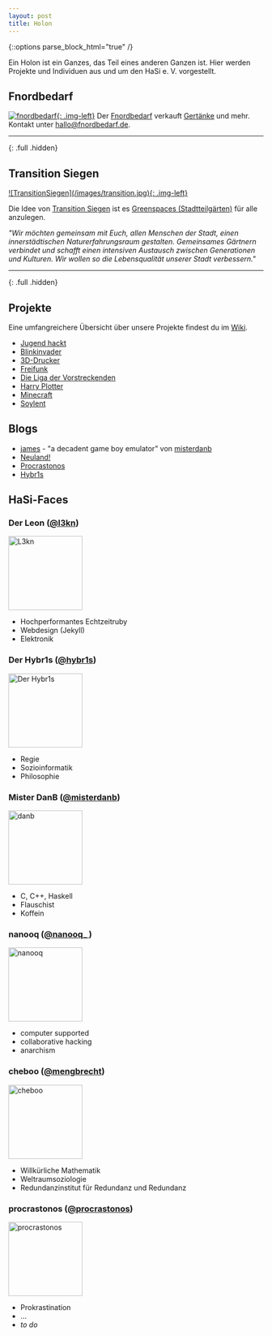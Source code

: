 ```yaml
---
layout: post
title: Holon
---
```


{::options parse_block_html="true" /}

Ein Holon ist ein Ganzes, das Teil eines anderen Ganzen ist.
Hier werden Projekte und Individuen aus und um den HaSi e. V. vorgestellt.

## Fnordbedarf

<a href="http://www.fnordbedarf.de"
target="_blank">![fnordbedarf](/images/fnordbedarf.png){: .img-left}</a>
Der [Fnordbedarf](http://www.fnordbedarf.de) verkauft 
[Gertänke](http://fnordbedarf.de/core/index.php?title=Getränke) und mehr.
Kontakt unter <a href="mailto:hallo@fnordbedarf.de">hallo@fnordbedarf.de</a>.

<hr>{: .full .hidden}

## Transition Siegen

<a href="http://transition-siegen.de/blog/" target="_blank">
![TransitionSiegen](/images/transition.jpg){: .img-left}</a>

Die Idee von [Transition Siegen](http://transition-siegen.de/blog/) ist es 
[Greenspaces (Stadtteilgärten)](http://transition-siegen.de/wiki/index.php?title=Kategorie:Greenspace) für alle anzulegen. 

 
_"Wir möchten gemeinsam mit Euch, allen Menschen der Stadt, einen innerstädtischen Naturerfahrungsraum gestalten. Gemeinsames Gärtnern verbindet und schafft einen intensiven Austausch zwischen Generationen und Kulturen. Wir wollen so die Lebensqualität unserer Stadt verbessern."_

<hr>{: .full .hidden}
 
## Projekte

Eine umfangreichere Übersicht über unsere Projekte findest du im [Wiki](http://hasi.it/wiki/Kategorie:Projekt).

* [Jugend hackt](http://hasi.it/wiki/Jugend_hackt)
* [Blinkinvader](http://hasi.it/wiki/Blinkinvader)
* [3D-Drucker](http://hasi.it/wiki/3D_Drucker)
* [Freifunk](http://hasi.it/wiki/Freifunk)
* [Die Liga der Vorstreckenden](http://hasi.it/wiki/Liga_der_Vorstreckenden)
* [Harry Plotter](http://hasi.it/wiki/Harry_Plotter)
* [Minecraft](http://hasi.it/wiki/Minecraft)
* [Soylent](http://hasi.it/wiki/Soylent)

## Blogs

* [james](http://james.hasi.it) - "a decadent game boy emulator" von [misterdanb](http://hasi.it/wiki/Benutzer:Danb)
* [Neuland!](http://www.l3kn.de)
* [Procrastonos](http://procrastonos.org)
* [Hybr1s](http://hybr1s.de)

## HaSi-Faces
<div class="half">

### Der Leon ([@l3kn](http://twitter.com/l3kn))

[<img src="/images/l3kn.png" alt="L3kn"
width="146">](http://hasi.it/wiki/Benutzer:L3kn)

* Hochperformantes Echtzeitruby
* Webdesign (Jekyll)
* Elektronik

</div><div class="half">

### Der Hybr1s ([@hybr1s](http://twitter.com/hybr1s))

[<img src="/images/hybr1s.jpg" alt="Der Hybr1s" width="146">](http://hasi.it/wiki/Benutzer:Hybr1s)

* Regie
* Sozioinformatik
* Philosophie
		
</div><div class="half">

### Mister DanB ([@misterdanb](http://twitter.com/misterdanb))

[<img src="/images/danb.png" alt="danb" width="146">](http://hasi.it/wiki/Benutzer:danb)

* C, C++, Haskell 
* Flauschist
* Koffein

</div><div class="half">

### nanooq ([@nanooq_ ](http://twitter.com/nanooq_))

[<img src="/images/nanooq.gif" alt="nanooq" width="146">](http://hasi.it/wiki/Benutzer:Nanooq)

* computer supported
* collaborative hacking
* anarchism

</div><div class="half">

### cheboo ([@mengbrecht](http://twitter.com/mengbrecht))

[<img src="/images/cheboo.jpg" alt="cheboo" width="146">](http://hasi.it/wiki/Benutzer:Cheboo)

* Willkürliche Mathematik 
* Weltraumsoziologie
* Redundanzinstitut für Redundanz und Redundanz

</div><div class="half">

### procrastonos ([@procrastonos](http://twitter.com/procrastonos))

[<img src="/images/procrastonos.png" alt="procrastonos" width="146">](http://hasi.it/wiki/Benutzer:Seth)

* Prokrastination 
* ...
* _to do_

</div>

